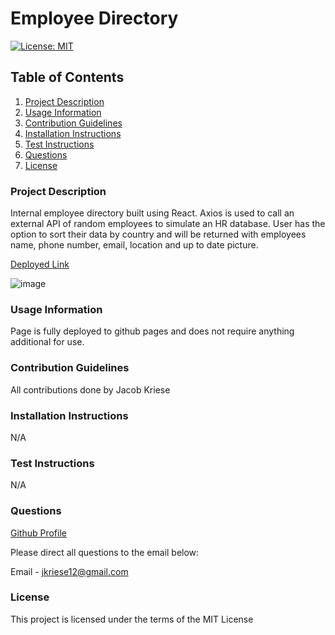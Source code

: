 # Employee Directory

[![License: MIT](https://img.shields.io/badge/License-MIT-yellow.svg)](https://opensource.org/licenses/MIT)

## Table of Contents

1. [Project Description](#Project-Description)
1. [Usage Information](#Usage-Information)
1. [Contribution Guidelines](#Contribution-Guidelines)
1. [Installation Instructions](#Installation-Instructions)
1. [Test Instructions](#Test-Instructions)
1. [Questions](#Questions)
1. [License](#License)

### Project Description

Internal employee directory built using React. Axios is used to call an external API of random employees to simulate an HR database. User has the option to sort their data by country and will be returned with employees name, phone number, email, location and up to date picture.

[Deployed Link](https://jkriese12.github.io/employee-directory)

![image](https://user-images.githubusercontent.com/73569538/114181588-8a06a480-98f6-11eb-8109-ed8463697085.png)

### Usage Information

Page is fully deployed to github pages and does not require anything additional for use.

### Contribution Guidelines

All contributions done by Jacob Kriese

### Installation Instructions

N/A

### Test Instructions

N/A

### Questions

[Github Profile](https://github.com/jkriese12) <br>

Please direct all questions to the email below:

Email - jkriese12@gmail.com

### License

This project is licensed under the terms of the MIT License
